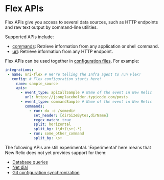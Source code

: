 # Flex APIs

Flex APIs give you access to several data sources, such as HTTP endpoints and raw text output by command-line utilities.

Supported APIs include:

* [commands](./apis/commands): Retrieve information from any application or shell command. 
* [url](./apis/url): Retrieve information from any HTTP endpoint.

Flex APIs can be used together in [configuration files](./configure). For example:

```yaml
integrations:
 - name: nri-flex # We're telling the Infra agent to run Flex!
   config: # Flex configuration starts here!
     name: sample_source
     apis:
       - event_type: apiCallSample # Name of the event in New Relic
         url: https://jsonplaceholder.typicode.com/posts
       - event_type: commandSample # Name of the event in New Relic
         commands:
           - run: du -c /somedir
             set_header: [dirSizeBytes,dirName]
             regex_match: true
             split: horizontal
             split_by: (\d+)\s+(.*)
           - run: some_other_command
             split_by: \s+
```
The following APIs are still experimental. 'Experimental' here means that New Relic does not yet provides support for them:

- [Database queries](./experimental/db)
- [Net dial](./experimental/dial)
- [Git configuration synchronization](./experimental/git_sync)